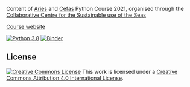 Content of [Aries](https://www.aries-dtp.ac.uk/) and [Cefas](https://www.cefas.co.uk) Python Course 2021, organised through the [Collaborative Centre for the Sustainable use of the Seas](https://www.uea.ac.uk/ccsus/) 

[Course website](<https://ueapy.github.io/pythoncourse2022-website>)

[![Python 3.8](https://img.shields.io/badge/python-3.8-blue.svg)]()
[![Binder](http://mybinder.org/badge.svg)](http://mybinder.org:/repo/ueapy/pythoncourse2022-materials)

## License

[![Creative Commons
License](https://i.creativecommons.org/l/by/4.0/88x31.png)](http://creativecommons.org/licenses/by/4.0/)
This work is licensed under a
[Creative Commons Attribution 4.0 International
License](http://creativecommons.org/licenses/by/4.0/).
